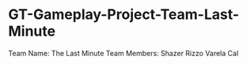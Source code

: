 # GT-Gameplay-Project-Team-Last-Minute
Team Name: The Last Minute
Team Members:
Shazer Rizzo Varela Cal
